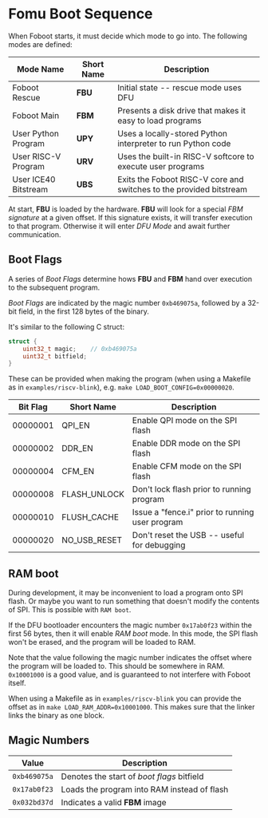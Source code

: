 # Fomu Boot Sequence

When Foboot starts, it must decide which mode to go into.  The following modes are defined:

| Mode Name | Short Name | Description  |
| --------- | ---------- | ------------ |
| Foboot Rescue | **FBU** | Initial state -- rescue mode uses DFU |
| Foboot Main | **FBM** | Presents a disk drive that makes it easy to load programs |
| User Python Program | **UPY** | Uses a locally-stored Python interpreter to run Python code |
| User RISC-V Program | **URV** | Uses the built-in RISC-V softcore to execute user programs |
| User ICE40 Bitstream | **UBS** | Exits the Foboot RISC-V core and switches to the provided bitstream |

At start, **FBU** is loaded by the hardware.  **FBU** will look for a special *FBM signature* at a given offset.  If this signature exists, it will transfer execution to that program.  Otherwise it will enter *DFU Mode* and await further communication.

## Boot Flags

A series of *Boot Flags* determine hows **FBU** and **FBM** hand over execution to the subsequent program.

*Boot Flags* are indicated by the magic number `0xb469075a`, followed by a
32-bit field, in the first 128 bytes of the binary.

It's similar to the following C struct:

```c
struct {
    uint32_t magic;    // 0xb469075a
    uint32_t bitfield;
}
```

These can be provided when making the program (when using a Makefile as in `examples/riscv-blink`), e.g. `make LOAD_BOOT_CONFIG=0x00000020`.

| Bit Flag | Short Name   | Description                                      |
| -------- | ------------ | ------------------------------------------------ |
| 00000001 | QPI_EN       | Enable QPI mode on the SPI flash                 |
| 00000002 | DDR_EN       | Enable DDR mode on the SPI flash                 |
| 00000004 | CFM_EN       | Enable CFM mode on the SPI flash                 |
| 00000008 | FLASH_UNLOCK | Don't lock flash prior to running program        |
| 00000010 | FLUSH_CACHE  | Issue a "fence.i" prior to running user program  |
| 00000020 | NO_USB_RESET | Don't reset the USB -- useful for debugging      |

## RAM boot

During development, it may be inconvenient to load a program onto SPI flash.  Or maybe you want to run something that doesn't modify the contents of SPI.  This is possible with `RAM boot`.

If the DFU bootloader encounters the magic number `0x17ab0f23` within the first 56 bytes, then it will enable *RAM boot* mode.  In this mode, the SPI flash won't be erased, and the program will be loaded to RAM.

Note that the value following the magic number indicates the offset where the program will be loaded to.  This should be somewhere in RAM.  `0x10001000` is a good value, and is guaranteed to not interfere with Foboot itself.

When using a Makefile as in `examples/riscv-blink` you can provide the offset as in `make LOAD_RAM_ADDR=0x10001000`. This makes sure that the linker links the binary as one block.

## Magic Numbers

| Value        | Description                                 |
| ------------ | ------------------------------------------- |
| `0xb469075a` | Denotes the start of *boot flags* bitfield  |
| `0x17ab0f23` | Loads the program into RAM instead of flash |
| `0x032bd37d` | Indicates a valid **FBM** image             |
